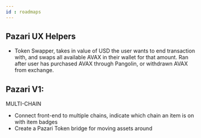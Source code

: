 ```yaml
---
id : roadmaps
---
```

## Pazari UX Helpers
 - Token Swapper, takes in value of USD the user wants to end transaction with, and swaps all available AVAX in their wallet for that amount. Ran after user has purchased AVAX through Pangolin, or withdrawn AVAX from exchange.

## Pazari V1:



MULTI-CHAIN
 - Connect front-end to multiple chains, indicate which chain an item is on with item badges
 - Create a Pazari Token bridge for moving assets around